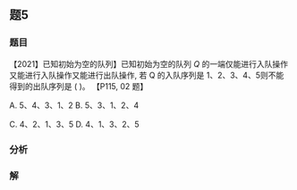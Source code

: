 ## 题5
### 题目
【2021】已知初始为空的队列】已知初始为空的队列 $Q$ 的一端仅能进行入队操作又能进行入队操作又能进行出队操作, 若 Q 的入队序列是 1、2、3、4、5则不能得到的出队序列是 ( )。 【P115, 02 题】

A. $5\text{、}4\text{、}3\text{、}1\text{、}2$ B. $5\text{、}3\text{、}1\text{、}2\text{、}4$

C. $4\text{、}2\text{、}1\text{、}3\text{、}5$ D. 4、1、3、2、5
### 分析

### 解